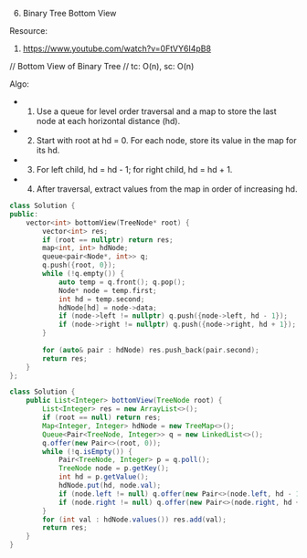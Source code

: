 6. Binary Tree Bottom View

Resource:
1. https://www.youtube.com/watch?v=0FtVY6I4pB8

// Bottom View of Binary Tree
// tc: O(n), sc: O(n)

Algo:
- 1. Use a queue for level order traversal and a map to store the last node at each horizontal distance (hd).
- 2. Start with root at hd = 0. For each node, store its value in the map for its hd.
- 3. For left child, hd = hd - 1; for right child, hd = hd + 1.
- 4. After traversal, extract values from the map in order of increasing hd.

```cpp
class Solution {
public:
    vector<int> bottomView(TreeNode* root) {
        vector<int> res;
        if (root == nullptr) return res;
        map<int, int> hdNode;
        queue<pair<Node*, int>> q;
        q.push({root, 0});
        while (!q.empty()) {
            auto temp = q.front(); q.pop();
            Node* node = temp.first;
            int hd = temp.second;
            hdNode[hd] = node->data;
            if (node->left != nullptr) q.push({node->left, hd - 1});
            if (node->right != nullptr) q.push({node->right, hd + 1});
        }
        
        for (auto& pair : hdNode) res.push_back(pair.second);
        return res;
    }
};
```

```java
class Solution {
    public List<Integer> bottomView(TreeNode root) {
        List<Integer> res = new ArrayList<>();
        if (root == null) return res;
        Map<Integer, Integer> hdNode = new TreeMap<>();
        Queue<Pair<TreeNode, Integer>> q = new LinkedList<>();
        q.offer(new Pair<>(root, 0));
        while (!q.isEmpty()) {
            Pair<TreeNode, Integer> p = q.poll();
            TreeNode node = p.getKey();
            int hd = p.getValue();
            hdNode.put(hd, node.val);
            if (node.left != null) q.offer(new Pair<>(node.left, hd - 1));
            if (node.right != null) q.offer(new Pair<>(node.right, hd + 1));
        }
        for (int val : hdNode.values()) res.add(val);
        return res;
    }
}
```
